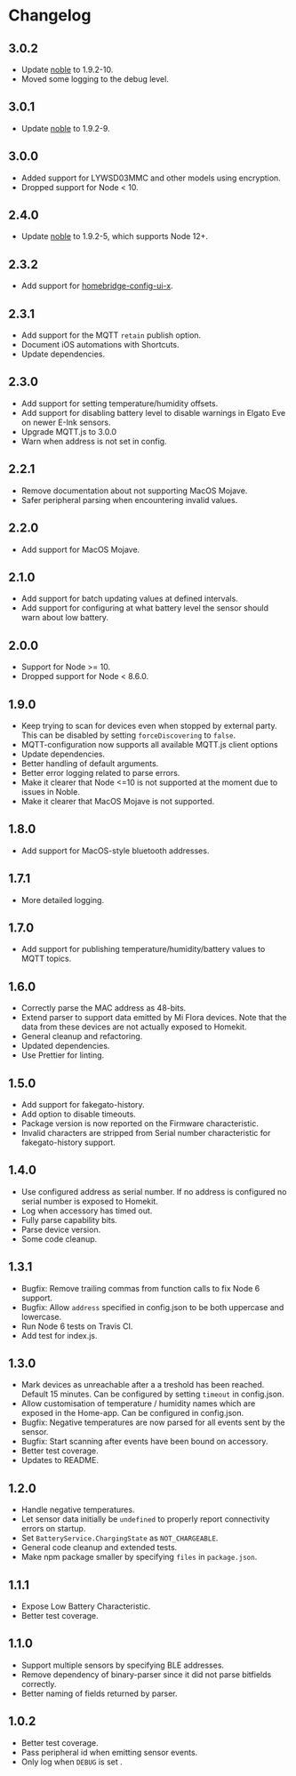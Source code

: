 # Changelog

## 3.0.2

* Update [noble](https://www.npmjs.com/package/@abandonware/noble) to 1.9.2-10.
* Moved some logging to the debug level.

## 3.0.1

* Update [noble](https://www.npmjs.com/package/@abandonware/noble) to 1.9.2-9.

## 3.0.0

* Added support for LYWSD03MMC and other models using encryption.
* Dropped support for Node < 10.

## 2.4.0

* Update [noble](https://www.npmjs.com/package/@abandonware/noble) to 1.9.2-5, which supports Node 12+.

## 2.3.2

* Add support for [homebridge-config-ui-x](https://github.com/oznu/homebridge-config-ui-x).

## 2.3.1

* Add support for the MQTT `retain` publish option.
* Document iOS automations with Shortcuts.
* Update dependencies.


## 2.3.0

* Add support for setting temperature/humidity offsets.
* Add support for disabling battery level to disable warnings in Elgato Eve on newer E-Ink sensors.
* Upgrade MQTT.js to 3.0.0
* Warn when address is not set in config.

## 2.2.1

* Remove documentation about not supporting MacOS Mojave.
* Safer peripheral parsing when encountering invalid values.

## 2.2.0

* Add support for MacOS Mojave.

## 2.1.0

* Add support for batch updating values at defined intervals.
* Add support for configuring at what battery level the sensor should warn about low battery.

## 2.0.0

* Support for Node >= 10.
* Dropped support for Node < 8.6.0.

## 1.9.0

* Keep trying to scan for devices even when stopped by external party. This can be disabled by setting `forceDiscovering` to `false`.
* MQTT-configuration now supports all available MQTT.js client options
* Update dependencies.
* Better handling of default arguments.
* Better error logging related to parse errors.
* Make it clearer that Node <=10 is not supported at the moment due to issues in Noble.
* Make it clearer that MacOS Mojave is not supported.

## 1.8.0

* Add support for MacOS-style bluetooth addresses.

## 1.7.1

* More detailed logging.

## 1.7.0

* Add support for publishing temperature/humidity/battery values to MQTT topics.

## 1.6.0

* Correctly parse the MAC address as 48-bits.
* Extend parser to support data emitted by Mi Flora devices. Note that the data from these devices are not actually exposed to Homekit.
* General cleanup and refactoring.
* Updated dependencies.
* Use Prettier for linting.

## 1.5.0

* Add support for fakegato-history.
* Add option to disable timeouts.
* Package version is now reported on the Firmware characteristic.
* Invalid characters are stripped from Serial number characteristic for fakegato-history support.

## 1.4.0

* Use configured address as serial number. If no address is configured no serial number is exposed to Homekit.
* Log when accessory has timed out.
* Fully parse capability bits.
* Parse device version.
* Some code cleanup.


## 1.3.1

* Bugfix: Remove trailing commas from function calls to fix Node 6 support.
* Bugfix: Allow `address` specified in config.json to be both uppercase and lowercase.
* Run Node 6 tests on Travis CI.
* Add test for index.js.

## 1.3.0

* Mark devices as unreachable after a a treshold has been reached. Default 15 minutes. Can be configured by setting `timeout` in config.json.
* Allow customisation of temperature / humidity names which are exposed in the Home-app. Can be configured in config.json.
* Bugfix: Negative temperatures are now parsed for all events sent by the sensor.
* Bugfix: Start scanning after events have been bound on accessory.
* Better test coverage.
* Updates to README.

## 1.2.0

* Handle negative temperatures.
* Let sensor data initially be `undefined` to properly report connectivity errors on startup.
* Set `BatteryService.ChargingState` as `NOT_CHARGEABLE`.
* General code cleanup and extended tests.
* Make npm package smaller by specifying `files` in `package.json`.

## 1.1.1

* Expose Low Battery Characteristic.
* Better test coverage.

## 1.1.0

* Support multiple sensors by specifying BLE addresses.
* Remove dependency of binary-parser since it did not parse bitfields correctly.
* Better naming of fields returned by parser.

## 1.0.2

* Better test coverage.
* Pass peripheral id when emitting sensor events.
* Only log when `DEBUG` is set .
